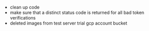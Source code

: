 - clean up code
- make sure that a distinct status code is returned for all bad token verifications
- deleted images from test server trial gcp account bucket

